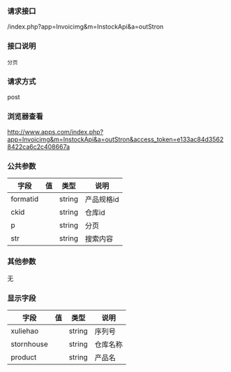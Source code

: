 ### **请求接口**
/index.php?app=Invoicimg&m=InstockApi&a=outStron

### **接口说明**
`分页`

### **请求方式**
post

### **浏览器查看**
http://www.apps.com/index.php?app=Invoicimg&m=InstockApi&a=outStron&access_token=e133ac84d35628422ca6c2c408667a
### **公共参数** 
|字段       |值             |类型    |说明           |
| --------- |--------      |--------|--------       |
|formatid|              |string |产品规格id  |
|ckid|              |string |仓库id  |
|p|              |string |分页  |
|str|              |string |搜索内容  |
### **其他参数**
无

### **显示字段** 
|字段       |值             |类型    |说明           |
| --------- |--------      |--------|--------       |
|xuliehao|              |string |序列号  |
|stornhouse|              |string |仓库名称  |
|product|              |string |产品名|
